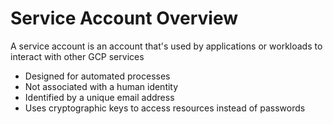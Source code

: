 # Service Account Overview

A service account is an account that's used by applications or workloads to interact with other GCP services

* Designed for automated processes
* Not associated with a human identity
* Identified by a unique email address
* Uses cryptographic keys to access resources instead of passwords